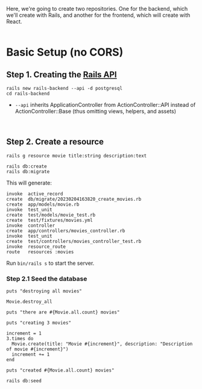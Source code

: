 Here, we're going to create two repositories. One for the backend, which we'll create with Rails, and another for the frontend, which will create with React.
<br> <br>

# Basic Setup (no CORS)

## Step 1. Creating the [Rails API](https://guides.rubyonrails.org/api_app.html) <br>

```
rails new rails-backend --api -d postgresql
cd rails-backend
```

- `--api` inherits ApplicationController from ActionController::API instead of ActionController::Base (thus omitting views, helpers, and assets)

<br>

## Step 2. Create a resource

```
rails g resource movie title:string description:text

rails db:create
rails db:migrate
```

This will generate:

```
invoke  active_record
create  db/migrate/20230204163820_create_movies.rb
create  app/models/movie.rb
invoke  test_unit
create  test/models/movie_test.rb
create  test/fixtures/movies.yml
invoke  controller
create  app/controllers/movies_controller.rb
invoke  test_unit
create  test/controllers/movies_controller_test.rb
invoke  resource_route
route   resources :movies
```

Run `bin/rails s` to start the server.

### Step 2.1 Seed the database

```
puts "destroying all movies"

Movie.destroy_all

puts "there are #{Movie.all.count} movies"

puts "creating 3 movies"

increment = 1
3.times do
  Movie.create(title: "Movie #{increment}", description: "Description of movie #{increment}")
  increment += 1
end

puts "created #{Movie.all.count} movies"
```

```
rails db:seed
```

<!--
### 1.1 Setup CORS <br>
Very simply, cross origin resource sharing [(CORS)](https://developer.mozilla.org/en-US/docs/Web/HTTP/CORS) defines who’s allowed to interact with our API. We can implement this with the gem [rack cors](https://github.com/cyu/rack-cors). Run the following to add it to the gemfile:  <br><br>
`gem 'rack-cors'` <br><br>
Then <br><br>
`bundle` <br>

And finally update `config/initializers/cors.rbz` to allow all origins (*) to make requests (for testing purposes only)
```
Rails.application.config.middleware.insert_before 0, Rack::Cors do
  allow do
    origins '*'
resource '*',
      headers: :any,
      methods: [:get, :post, :put, :patch, :delete, :options, :head]
  end
end
```
... <br>
To be continued <br>
...
 -->

<!--
https://www.section.io/engineering-education/how-to-integrate-a-react-application-with-rails-api/

https://www.youtube.com/watch?v=sh4WrNGDvQM

https://blog.devgenius.io/create-a-rails-api-with-react-frontend-using-hooks-and-typescript-dcb4e84c3dbf

https://blog.logrocket.com/getting-started-with-create-react-app-d93147444a27/

https://hibbard.eu/rails-react-crud-app/
 -->
